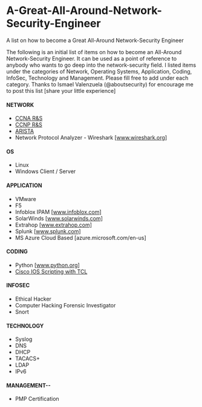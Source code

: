 # A-Great-All-Around-Network-Security-Engineer
A list on how to become a Great All-Around Network-Security Engineer

The following is an initial list of items on how to become an All-Around Network-Security Engineer. It can be used as a point of reference to anybody who wants to go deep into the network-security field. I listed items under the categories of Network, Operating Systems, Application, Coding, InfoSec, Technology and Management. Please fill free to add under each category. Thanks to Ismael Valenzuela (@aboutsecurity) for encourage me to post this list [share your little experience]

#### NETWORK
  * [CCNA R&S](https://www.cisco.com/c/en/us/training-events/training-certifications/certifications/associate.html "Cisco's CCNA R&S page")
  * [CCNP R&S](https://www.cisco.com/c/en/us/training-events/training-certifications/certifications/professional.html "Cisco's CCNP R&S page")
  * [ARISTA](https://www.arista.com/en "Arista's Homepage")
  * Network Protocol Analyzer - Wireshark [www.wireshark.org]

#### OS
  * Linux
  * Windows Client / Server

#### APPLICATION
  * VMware
  * F5
  * Infoblox IPAM [www.infoblox.com]
  * SolarWinds [www.solarwinds.com]
  * Extrahop [www.extrahop.com]
  * Splunk [www.splunk.com]
  * MS Azure Cloud Based [azure.microsoft.com/en-us]

#### CODING
  * Python [www.python.org]
  * [Cisco IOS Scripting with TCL](https://www.cisco.com/c/en/us/td/docs/ios-xml/ios/ios_tcl/configuration/xe-16/ios-tcl-xe-16-book/Cisco_IOS_XE_Scripting_with_Tcl.html "Cisco's TCL page")

#### INFOSEC
  * Ethical Hacker
  * Computer Hacking Forensic Investigator
  * Snort

#### TECHNOLOGY
  * Syslog
  * DNS
  * DHCP
  * TACACS+
  * LDAP
  * IPv6


#### MANAGEMENT--
  * PMP Certification

